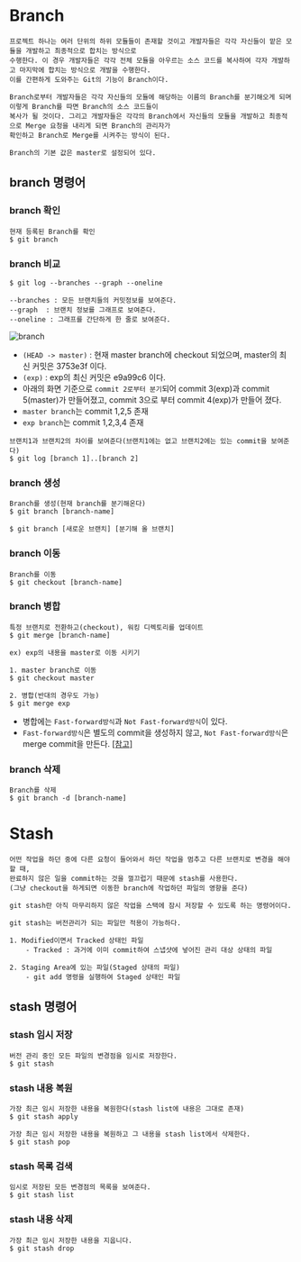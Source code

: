 # Branch

```text
프로젝트 하나는 여러 단위의 하위 모듈들이 존재할 것이고 개발자들은 각각 자신들이 맡은 모듈을 개발하고 최종적으로 합치는 방식으로 
수행한다. 이 경우 개발자들은 각각 전체 모듈을 아우르는 소스 코드를 복사하여 각자 개발하고 마지막에 합치는 방식으로 개발을 수행한다. 
이를 간편하게 도와주는 Git의 기능이 Branch이다.

Branch로부터 개발자들은 각각 자신들의 모듈에 해당하는 이름의 Branch를 분기해오게 되며 이렇게 Branch를 따면 Branch의 소스 코드들이 
복사가 될 것이다. 그리고 개발자들은 각각의 Branch에서 자신들의 모듈을 개발하고 최종적으로 Merge 요청을 내리게 되면 Branch의 관리자가 
확인하고 Branch로 Merge를 시켜주는 방식이 된다.

Branch의 기본 값은 master로 설정되어 있다. 
```

## branch 명령어
### branch 확인
```text
현재 등록된 Branch를 확인
$ git branch
```
### branch 비교
```
$ git log --branches --graph --oneline

--branches : 모든 브랜치들의 커밋정보를 보여준다.
--graph  : 브랜치 정보를 그래프로 보여준다.
--oneline : 그래프를 간단하게 한 줄로 보여준다.
```
![branch](https://github.com/RyuKyeongWoo/TIL/blob/main/Git/img/branch.PNG)
- `(HEAD -> master)` : 현재 master branch에 checkout 되었으며, master의 최신 커밋은 3753e3f 이다.
- `(exp)` : exp의 최신 커밋은 e9a99c6 이다.
- 아래의 화면 기준으로 `commit 2로부터 분기`되어 commit 3(exp)과 commit 5(master)가 만들어졌고, commit 3으로 부터 commit 4(exp)가 만들어 졌다.
- `master branch`는 commit 1,2,5 존재
- `exp branch`는 commit 1,2,3,4 존재

```
브랜치1과 브랜치2의 차이를 보여준다(브랜치1에는 없고 브랜치2에는 있는 commit을 보여준다)
$ git log [branch 1]..[branch 2]
```
### branch 생성
```
Branch를 생성(현재 branch를 분기해온다)
$ git branch [branch-name]

$ git branch [새로운 브랜치] [분기해 올 브랜치]
```
### branch 이동
```
Branch를 이동
$ git checkout [branch-name]
```
### branch 병합
```
특정 브랜치로 전환하고(checkout), 워킹 디렉토리를 업데이트
$ git merge [branch-name]

ex) exp의 내용을 master로 이동 시키기

1. master branch로 이동
$ git checkout master

2. 병합(반대의 경우도 가능)
$ git merge exp

```
* 병합에는 `Fast-forward방식`과 `Not Fast-forward방식`이 있다.
* `Fast-forward방식`은 별도의 commit을 생성하지 않고, `Not Fast-forward방식`은 merge commit을 만든다. 
[[참고]](https://git-scm.com/book/en/v2/Git-Branching-Basic-Branching-and-Merging)
### branch 삭제
```
Branch를 삭제
$ git branch -d [branch-name]
```

# Stash
``` 
어떤 작업을 하던 중에 다른 요청이 들어와서 하던 작업을 멈추고 다른 브랜치로 변경을 해야할 때,
완료하지 않은 일을 commit하는 것을 껄끄럽기 때문에 stash를 사용한다.
(그냥 checkout을 하게되면 이동한 branch에 작업하던 파일의 영향을 준다)

git stash란 아직 마무리하지 않은 작업을 스택에 잠시 저장할 수 있도록 하는 명령어이다.
```
```
git stash는 버전관리가 되는 파일만 적용이 가능하다.

1. Modified이면서 Tracked 상태인 파일
    - Tracked : 과거에 이미 commit하여 스냅샷에 넣어진 관리 대상 상태의 파일

2. Staging Area에 있는 파일(Staged 상태의 파일)
    - git add 명령을 실행하여 Staged 상태인 파일
```
## stash 명령어
### stash 임시 저장
```
버전 관리 중인 모든 파일의 변경점을 임시로 저장한다.
$ git stash
```
### stash 내용 복원
```
가장 최근 임시 저장한 내용을 복원한다(stash list에 내용은 그대로 존재)
$ git stash apply

가장 최근 임시 저장한 내용을 복원하고 그 내용을 stash list에서 삭제한다.
$ git stash pop
```
### stash 목록 검색
```
임시로 저장된 모든 변경점의 목록을 보여준다.
$ git stash list
```
### stash 내용 삭제
```
가장 최근 임시 저장한 내용을 지웁니다.
$ git stash drop
```
